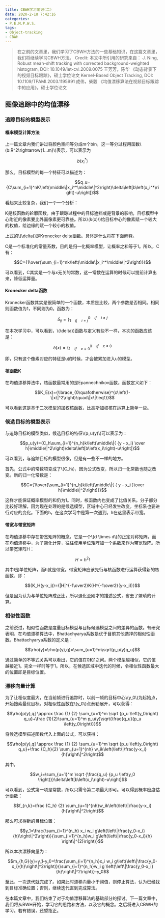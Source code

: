```yaml
---
title: CBWH学习笔记(二)
date: 2020-2-18 7:42:16
categories:
- P.E.M.P.W.S.
tags:
- Object-tracking
- CBWH
---
```


> 在之前的文章里，我们学习了CBWH方法的一些基础知识，在这篇文章里，我们将继续学习CBWH方法。
> Credit:
> 本文中所引用的研究来自：
> J. Ning, Robust mean-shift tracking with corrected background-weighted histogram, DOI: 10.1049/iet-cvi.2009.0075
> 王芳芳，陈华 《动态背景下的视频目标跟踪》，硕士学位论文
> Kernel-Based Object Tracking, DOI: 10.1109/TPAMI.2003.1195991
> 成伟，柴毅 《均值漂移算法在视频目标跟踪中的应用》，硕士学位论文

## 图像追踪中的均值漂移

### 追踪目标的模型表示

#### 概率模型计算方法

上一篇文章内我们讲过将颜色空间等分成m个bin，这一等分过程用函数\\(b:R^2\rightarrow{1...m}\\)表示，可以表示为

$$b\left(x_i^*\right)$$

那么，目标模型的每一个特征可以描述为：

$$q_u={C\sum_{i=1}^nK\left(\middle\|x_i^*\middle\|^2\right)\delta\left[b\left(x_i^*\right)-u\right]}$$

看起来比较复杂，我们一个一个分析：

K是核函数的轮廓函数，由于跟踪过程中的目标遮挡或是背景的影响，目标模型中心附近的像素要比外面像素更可靠些。所以\\(k(x)\\)给目标中心的像素赋一个较大的权值，给边缘的赋一个较小的权值。

上式的\\(\delta\))是Kronecker delta函数。具体是什么将在下面解释。

C是一个标准化的常量系数，目的是归一化概率模型，让概率之和等于1。所以，C有：

$$C={1\over{\sum_{i=1}^nk\left(\middle\|x_i^*\middle\|^2\right)}}$$

可以看到，C其实是一个与x无关的常数，这一常数在运算的时候可以提前计算出来，降低运算量。

#### Kronecker delta函数

Kronecker函数其实是很简单的一个函数，本质是比较，两个参数是否相同。相同则函数值为1，不同则为0。函数为：

$$ \delta_{ij}=\lbrace_{1 \quad if\quad i=j}^{0 \quad if\quad i \ne j} $$

在本次学习中，可以看到，\\(\delta\))函数与定义有些不一样，本次的函数应该是：

$$ \delta(x)=\lbrace_{1 \quad if \quad x=0}^{0 \quad if \quad x \ne 0} $$

即，只有这个像素对应的特征是u的时候，才会被累加进入u的模型。

#### 核函数K

在均值漂移算法中，核函数最常用的是Epannechnikov函数，函数定义如下：

$$K_E(x)={\lbrace_{0\quafotherwise}^{c\left(1-\|x\|^2\right)\quad\|x\|\leq1}}$$

可以看到这是基于二次模型的加权核函数，比高斯加权核在运算上简单一些。

### 候选目标的模型表示

与追踪目标的模型类似，候选目标的特征\\(p_u(y)\\)可以表示为：

$$p_u(y)={C_h\sum_{i=1}^{n_h}k\left(\middle\|{ {y - x_i} \over h}\middle\|^2\right)\delta\left[b\left(x_i\right)-u\right]}$$

可以看到，与追踪目标的模型很像，但是有一些不一样的地方。

首先，公式中的常数项变成了\\(C_h\\)，因为公式改变，所以归一化常数也随之改变。新的归一化常数是：

$$C={1\over{\sum_{i=1}^{n_h}k\left(\middle\|{ { y - x_i }\over h}\middle\|^2\right)}}$$

这样才能保证概率模型的和仍为1。同时，核函数内也变成了比值关系。分子部分比较好理解，因为现在处理的是候选模型，区域中心已经发生改变，坐标系也要进行对应的变化。下面的h，在这次学习中是第一次遇到。h在这里表示带宽。

#### 带宽与带宽矩阵

在均值漂移中存在带宽矩阵的概念。它是一个\\(d \times d\\)的正定对称矩阵。而在均值漂移中，为了简化计算，往往使用单位矩阵加一个系数来作为带宽矩阵。所以带宽矩阵H：

$$H=h^2I$$

其中I是单位矩阵，而h就是带宽。带宽矩阵应该先行与核函数进行运算获得新的核函数，即：

$${K_H(y-x_i)}={|H|^{-1\over2}K(H^{-1\over2}(y-x_i))}$$

但是因为认为与单位矩阵成正比，所以退化至刚才的描述公式，省去了繁琐的计算。

### 相似性函数

之前说过，相似性函数是度量目标模型与目标候选模型之间的差异的函数。有研究表明，在均值漂移算法中，Bhattachyarya系数是优于目前其他选择的相似性函数。Bhattachyarya系数的定义是：

$$\rho(y)=\rho(p(y),q)=\sum_{u=1}^m\sqrt{p_u(y)q_u}$$

通过简单的不等式关系可以看出，它的值在0和1之间。两个模型越相似，它的值越接近1。完全一样时等于1。所以，在候选区域中迭代的时候，令相似性函数最大的位置即是目标位置。

### 漂移向量计算

为了让相似度最大，在当前帧进行追踪时，以前一帧的目标中心\\(y_0\\)为起始点，开始搜索最优目标。对相似性函数在\\(y_0\\)点泰勒展开，可以获得：

$$\rho[p(y),q] \approx \frac {1} {2} \sum_{u=1}^m \sqrt {p_u \left(y_0\right) q_u}+\frac {1}{2}\sum_{u=1}^m p_u(y)\sqrt{\frac{q_u}{p_u \left(y_0\right)}}$$

将候选模型描述函数代入上面的公式，可以获得：

$$\rho[p(y),q] \approx \frac {1} {2} \sum_{u=1}^m \sqrt {p_u \left(y_0\right) q_u}+\frac {C_h}{2} \sum_{u=1}^{nh} w_ik\left(\left\|\frac{y-x_i} {h}\right\|^2\right)$$

其中，

$$w_i=\sum_{u=1}^m \sqrt {\frac{q_u} {p_u \left(y_0 \right)}}\delta\left[b\left(x_i\right)-u\right]$$

可以看到，公式第一项是常数，所以只需令第二项最大即可。可以得到概率密度估计函数：

$$f_{n,k}=\frac {C_h} {2} \sum_{u=1}^{nh}w_ik\left(\left\|\frac{y-x_i}{h}\right\|^2\right)$$

那么可求得新的目标位置：

$$y_1=\frac{\sum_{i=1}^{n_h} x_i w_i g\left(\left\|\frac{y_0-x_i}{h}\right\|^2\right)}{\sum_{i=1}^{n_h}w_i g\left(\left\|\frac{y_0-x_i}{h} \right\|^{2}\right)}$$

所以本次漂移向量为：

$$m_{h,G}(y)=y_1-y_0=\frac{\sum_{i=1}^{n_h}x_i w_i g\left(\left\|\frac{y_0-x_i}{h}\right\|^2\right)}{\sum_{i=1}^{n_h}w_i g \left(\left\|\frac{y_0-x_i}{h}\right\|^2\right)}-y_0$$

至此，一次迭代就完成了。如果此时漂移向量小于阈值，则停止算法，认为已经找到目标准确位置；否则，继续迭代直到完成算法。

在本篇文章中，我们结束了对于均值漂移算法的基础部分的探讨。下一篇文章中，我们将从BWH开始，学习它的思路和方法，以及它的概念。之后将进入CBWH的学习。若有错误，还望指正。
